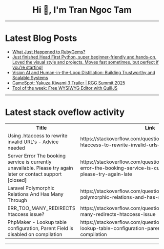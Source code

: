 <h1 align="center">Hi 👋, I'm Tran Ngoc Tam</h1>

---

# Latest Blog Posts 
<!-- BLOG-POST-LIST:START -->
- [What Just Happened to RubyGems?](https://dev.to/cseeman/what-just-happened-to-rubygems-31n9)
- [Just finished Head First Python, super beginner-friendly and hands-on. Loved the visual style and projects. Moves fast sometimes, but perfect if you’re starting!](https://dev.to/roshan_sharma_7deae5e0742/just-finished-head-first-python-super-beginner-friendly-and-hands-on-loved-the-visual-style-and-5d7o)
- [Vision AI and Human-in-the-Loop Distillation: Building Trustworthy and Scalable Systems](https://dev.to/rithindattag/vision-ai-and-human-in-the-loop-distillation-building-trustworthy-and-scalable-systems-4m30)
- [GameSpot: Yakuza Kiwami 3 Trailer | RGG Summit 2025](https://dev.to/gg_news/gamespot-yakuza-kiwami-3-trailer-rgg-summit-2025-c76)
- [Tool of the week: Free WYSIWYG Editor with QuillJS](https://dev.to/timthewebmaster/tool-of-the-week-free-wysiwyg-editor-with-quilljs-5hf5)
<!-- BLOG-POST-LIST:END -->

---

# Latest stack oveflow activity
<table>
  <tr><th>Title</th><th>Link</th></tr>
  <!-- STACKOVERFLOW:START --><tr><td>Using .htaccess to rewrite invalid URL&#39;s - Advice needed</td><td>https://stackoverflow.com/questions/79773256/using-htaccess-to-rewrite-invalid-urls-advice-needed</td></tr><tr><td>Server Error The booking service is currently unavailable. Please try again later or contact support [closed]</td><td>https://stackoverflow.com/questions/79773132/server-error-the-booking-service-is-currently-unavailable-please-try-again-late</td></tr><tr><td>Laravel Polymorphic Relations And Has Many Through</td><td>https://stackoverflow.com/questions/79772843/laravel-polymorphic-relations-and-has-many-through</td></tr><tr><td>ERR_TOO_MANY_REDIRECTS htaccess issue?</td><td>https://stackoverflow.com/questions/79772799/err-too-many-redirects-htaccess-issue</td></tr><tr><td>PhpMaker - Lookup table configuration, Parent Field is disabled on compilation</td><td>https://stackoverflow.com/questions/79772724/phpmaker-lookup-table-configuration-parent-field-is-disabled-on-compilation</td></tr><!-- STACKOVERFLOW:END -->
</table>

---


